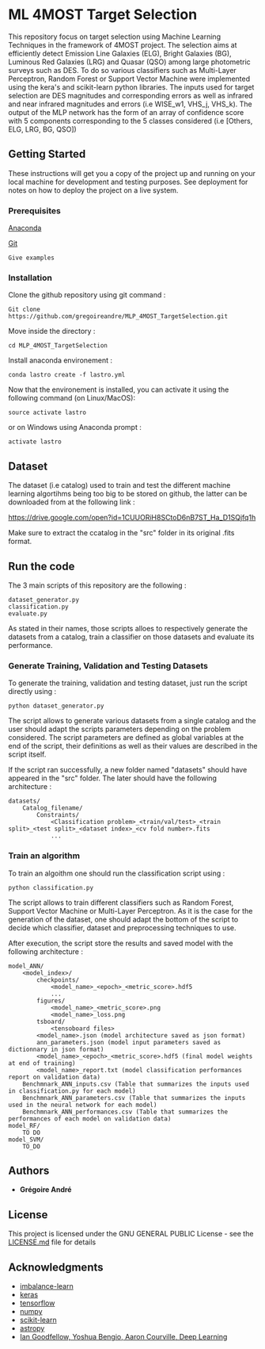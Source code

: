 # ML 4MOST Target Selection

This repository focus on target selection using Machine Learning Techniques in the framework of 4MOST project.
The selection aims at efficiently detect Emission Line Galaxies (ELG), Bright Galaxies (BG), Luminous Red Galaxies (LRG) and Quasar (QSO) among large photometric surveys such as DES.
To do so various classifiers such as Multi-Layer Perceptron, Random Forest or Support Vector Machine were implemented using the kera's and scikit-learn python libraries.
The inputs used for target selection are DES magnitudes and corresponding errors as well as infrared and near infrared magnitudes and errors (i.e WISE_w1, VHS_j, VHS_k).
The output of the MLP network has the form of an array of confidence score with 5 components corresponding to the 5 classes considered (i.e [Others, ELG, LRG, BG, QSO])

## Getting Started

These instructions will get you a copy of the project up and running on your local machine for development and testing purposes. See deployment for notes on how to deploy the project on a live system.

### Prerequisites

[Anaconda](https://www.anaconda.com/download/)

[Git](https://git-scm.com/downloads)

```
Give examples
```

### Installation

Clone the github repository using git command :

```
Git clone https://github.com/gregoireandre/MLP_4MOST_TargetSelection.git
```

Move inside the directory :

```
cd MLP_4MOST_TargetSelection
```

Install anaconda environement :

```
conda lastro create -f lastro.yml
```

Now that the environement is installed, you can activate it using the following command (on Linux/MacOS):

```
source activate lastro
```

or on Windows using Anaconda prompt :


```
activate lastro
```

## Dataset

The dataset (i.e catalog) used to train and test the different machine learning algortihms being too big to be stored on github, the latter can be downloaded from at the following link :

https://drive.google.com/open?id=1CUUORiH8SCtoD6nB7ST_Ha_D1SQjfq1h

Make sure to extract the ccatalog in the "src" folder in its original .fits format.

## Run the code

The 3 main scripts of this repository are the following :

```
dataset_generator.py
classification.py
evaluate.py
```

As stated in their names, those scripts alloes to respectively generate the datasets from a catalog,  train a classifier on those datasets and evaluate its performance.

### Generate Training, Validation and Testing Datasets

To generate the training, validation and testing dataset, just run the script directly using :

```
python dataset_generator.py
```

The script allows to generate various datasets from a single catalog and the user should adapt the scripts parameters depending on the problem considered.
The script parameters are defined as global variables at the end of the script, their definitions as well as their values are described in the script itself.

If the script ran successfully, a new folder named "datasets" should have appeared in the "src" folder.
The later should have the following architecture :

```
datasets/
	Catalog_filename/
		Constraints/
			<Classification problem>_<train/val/test>_<train split>_<test split>_<dataset index>_<cv fold number>.fits
			...
```

### Train an algorithm

To train an algoithm one should run the classification script using :

```
python classification.py
```

The script allows to train different classifiers such as Random Forest, Support Vector Machine or Multi-Layer Perceptron.
As it is the case for the generation of the dataset, one should adapt the bottom of the script to decide which classifier, dataset and preprocessing techniques to use.

After execution, the script store the results and saved model with the following architecture :

```
model_ANN/
	<model_index>/
		checkpoints/
			<model_name>_<epoch>_<metric_score>.hdf5
			...
		figures/
			<model_name>_<metric_score>.png
			<model_name>_loss.png
		tsboard/
			<tensoboard files>
		<model_name>.json (model architecture saved as json format)
		ann_parameters.json (model input parameters saved as dictionnary in json format)
		<model_name>_<epoch>_<metric_score>.hdf5 (final model weights at end of training)
		<model_name>_report.txt (model classification performances report on validation data)
	Benchmnark_ANN_inputs.csv (Table that summarizes the inputs used in classification.py for each model)
	Benchmnark_ANN_parameters.csv (Table that summarizes the inputs used in the neural network for each model)
	Benchmnark_ANN_performances.csv (Table that summarizes the performances of each model on validation data)
model_RF/
	TO DO
model_SVM/
	TO_DO
```

## Authors

* **Grégoire André**

## License

This project is licensed under the GNU GENERAL PUBLIC License - see the [LICENSE.md](LICENSE.md) file for details

## Acknowledgments

* [imbalance-learn](https://imbalanced-learn.readthedocs.io/en/stable/index.html)
* [keras](https://keras.io/)
* [tensorflow](https://www.tensorflow.org/)
* [numpy](http://www.numpy.org/)
* [scikit-learn](http://scikit-learn.org)
* [astropy](http://www.astropy.org/)
* [Ian Goodfellow, Yoshua Bengio, Aaron Courville, Deep Learning](https://www.deeplearningbook.org/)
